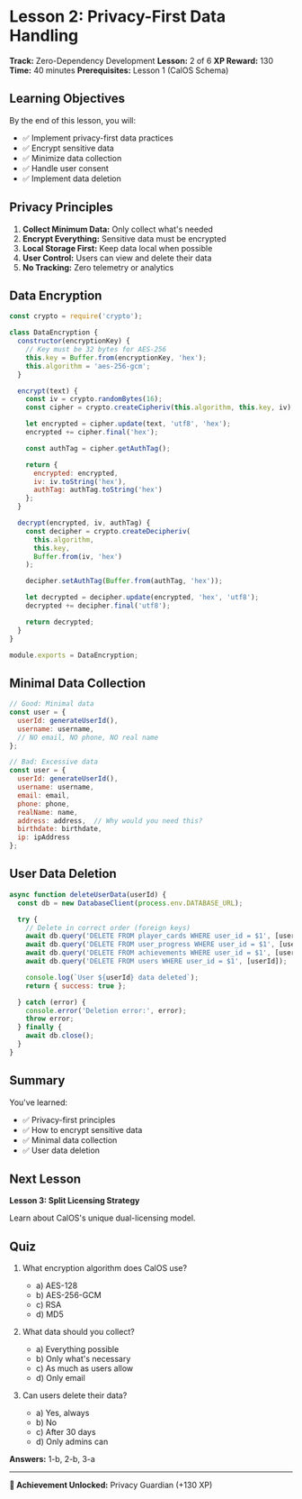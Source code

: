 # Lesson 2: Privacy-First Data Handling

**Track:** Zero-Dependency Development
**Lesson:** 2 of 6
**XP Reward:** 130
**Time:** 40 minutes
**Prerequisites:** Lesson 1 (CalOS Schema)

## Learning Objectives

By the end of this lesson, you will:
- ✅ Implement privacy-first data practices
- ✅ Encrypt sensitive data
- ✅ Minimize data collection
- ✅ Handle user consent
- ✅ Implement data deletion

## Privacy Principles

1. **Collect Minimum Data:** Only collect what's needed
2. **Encrypt Everything:** Sensitive data must be encrypted
3. **Local Storage First:** Keep data local when possible
4. **User Control:** Users can view and delete their data
5. **No Tracking:** Zero telemetry or analytics

## Data Encryption

```javascript
const crypto = require('crypto');

class DataEncryption {
  constructor(encryptionKey) {
    // Key must be 32 bytes for AES-256
    this.key = Buffer.from(encryptionKey, 'hex');
    this.algorithm = 'aes-256-gcm';
  }

  encrypt(text) {
    const iv = crypto.randomBytes(16);
    const cipher = crypto.createCipheriv(this.algorithm, this.key, iv);

    let encrypted = cipher.update(text, 'utf8', 'hex');
    encrypted += cipher.final('hex');

    const authTag = cipher.getAuthTag();

    return {
      encrypted: encrypted,
      iv: iv.toString('hex'),
      authTag: authTag.toString('hex')
    };
  }

  decrypt(encrypted, iv, authTag) {
    const decipher = crypto.createDecipheriv(
      this.algorithm,
      this.key,
      Buffer.from(iv, 'hex')
    );

    decipher.setAuthTag(Buffer.from(authTag, 'hex'));

    let decrypted = decipher.update(encrypted, 'hex', 'utf8');
    decrypted += decipher.final('utf8');

    return decrypted;
  }
}

module.exports = DataEncryption;
```

## Minimal Data Collection

```javascript
// Good: Minimal data
const user = {
  userId: generateUserId(),
  username: username,
  // NO email, NO phone, NO real name
};

// Bad: Excessive data
const user = {
  userId: generateUserId(),
  username: username,
  email: email,
  phone: phone,
  realName: name,
  address: address,  // Why would you need this?
  birthdate: birthdate,
  ip: ipAddress
};
```

## User Data Deletion

```javascript
async function deleteUserData(userId) {
  const db = new DatabaseClient(process.env.DATABASE_URL);

  try {
    // Delete in correct order (foreign keys)
    await db.query('DELETE FROM player_cards WHERE user_id = $1', [userId]);
    await db.query('DELETE FROM user_progress WHERE user_id = $1', [userId]);
    await db.query('DELETE FROM achievements WHERE user_id = $1', [userId]);
    await db.query('DELETE FROM users WHERE user_id = $1', [userId]);

    console.log(`User ${userId} data deleted`);
    return { success: true };

  } catch (error) {
    console.error('Deletion error:', error);
    throw error;
  } finally {
    await db.close();
  }
}
```

## Summary

You've learned:
- ✅ Privacy-first principles
- ✅ How to encrypt sensitive data
- ✅ Minimal data collection
- ✅ User data deletion

## Next Lesson

**Lesson 3: Split Licensing Strategy**

Learn about CalOS's unique dual-licensing model.

## Quiz

1. What encryption algorithm does CalOS use?
   - a) AES-128
   - b) AES-256-GCM
   - c) RSA
   - d) MD5

2. What data should you collect?
   - a) Everything possible
   - b) Only what's necessary
   - c) As much as users allow
   - d) Only email

3. Can users delete their data?
   - a) Yes, always
   - b) No
   - c) After 30 days
   - d) Only admins can

**Answers:** 1-b, 2-b, 3-a

---

**🎴 Achievement Unlocked:** Privacy Guardian (+130 XP)
